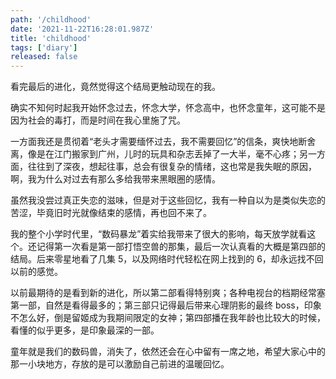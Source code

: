 ```yaml
---
path: '/childhood'
date: '2021-11-22T16:28:01.987Z'
title: 'childhood'
tags: ['diary']
released: false
---
```


看完最后的进化，竟然觉得这个结局更触动现在的我。

确实不知何时起我开始怀念过去，怀念大学，怀念高中，也怀念童年，这可能不是因为社会的毒打，而是时间在我心里施了咒。

一方面我还是贯彻着“老头才需要缅怀过去，我不需要回忆”的信条，爽快地断舍离，像是在江门搬家到广州，儿时的玩具和杂志丢掉了一大半，毫不心疼；另一方面，往往到了深夜，想起往事，总会有很复杂的情绪，这也常是我失眠的原因，啊，我为什么对过去有那么多给我带来黑眼圈的感情。

虽然我没尝过真正失恋的滋味，但是对于这些回忆，我有一种自以为是类似失恋的苦涩，毕竟旧时光就像结束的感情，再也回不来了。

我的整个小学时代里，“数码暴龙”着实给我带来了很大的影响，每天放学就看这个。还记得第一次看是第一部打悟空兽的那集，最后一次认真看的大概是第四部的结局。后来零星地看了几集 5，以及网络时代轻松在网上找到的 6，却永远找不回以前的感觉。

以前最期待的是看到新的进化，所以第二部看得特别爽；各种电视台的档期经常塞第一部，自然是看得最多的；第三部只记得最后带来心理阴影的最终 boss，印象不怎么好，倒是留姬成为我期间限定的女神；第四部播在我年龄也比较大的时候，看懂的似乎更多，是印象最深的一部。

童年就是我们的数码兽，消失了，依然还会在心中留有一席之地，希望大家心中的那一小块地方，存放的是可以激励自己前进的温暖回忆。
